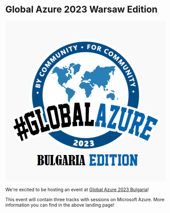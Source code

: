 # Global Azure 2023 Warsaw Edition

![Global Azure 2023 Bulgaria](GlobalAzure2023BulgariaWhite500x500.png)

We're excited to be hosting an event at [Global Azure 2023 Bulgaria](https://https://globalazure.eu/.net/)!

This event will contain three tracks with sessions on Microsoft Azure. More information you can find in the above landing page!
